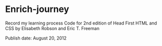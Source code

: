 # Enrich-journey
Record my learning process
Code for 2nd edition of Head First HTML and CSS
by Elisabeth Robson and Eric T. Freeman

Publish date: August 20, 2012
